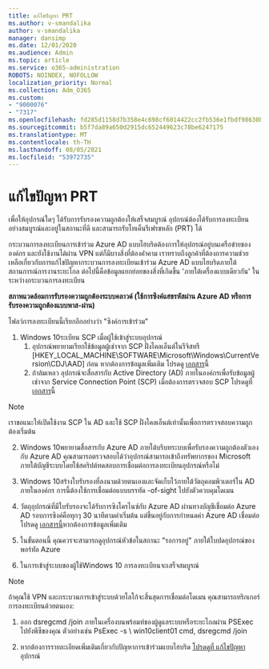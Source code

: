 ```yaml
---
title: แก้ไขปัญหา PRT
ms.author: v-smandalika
author: v-smandalika
manager: dansimp
ms.date: 12/01/2020
ms.audience: Admin
ms.topic: article
ms.service: o365-administration
ROBOTS: NOINDEX, NOFOLLOW
localization_priority: Normal
ms.collection: Adm_O365
ms.custom:
- "9000076"
- "7317"
ms.openlocfilehash: fd285d1158d7b358e4c698cf6014422cc2fb536e1fbdf98630bebda359f9c553
ms.sourcegitcommit: b5f7da89a650d2915dc652449623c78be6247175
ms.translationtype: MT
ms.contentlocale: th-TH
ms.lasthandoff: 08/05/2021
ms.locfileid: "53972735"
---
```

# <a name="troubleshoot-prt-issue"></a>แก้ไขปัญหา PRT

เพื่อให้อุปกรณ์ใดๆ ได้รับการรับรองความถูกต้องให้เสร็จสมบูรณ์ อุปกรณ์ต้องได้รับการลงทะเบียนอย่างสมบูรณ์และอยู่ในสถานะที่ดี และสามารถรับโทเค็นรีเฟรชหลัก (PRT) ได้

กระบวนการลงทะเบียนการเข้าร่วม Azure AD แบบไฮบริดต้องการให้อุปกรณ์อยู่บนเครือข่ายขององค์กร และยังใช้งานได้ผ่าน VPN แต่ก็มีบางสิ่งที่ต้องค่ําคาม เราทราบถึงลูกค้าที่ต้องการความช่วยเหลือเกี่ยวกับการแก้ไขปัญหากระบวนการลงทะเบียนเข้าร่วม Azure AD แบบไฮบริดภายใต้สถานการณ์การงานระยะไกล ต่อไปนี้คือข้อมูลแยกย่อยของสิ่งที่เกิดขึ้น 'ภายใต้เครื่องแบบเดียวกัน' ในระหว่างกระบวนการลงทะเบียน

**สภาพแวดล้อมการรับรองความถูกต้องระบบคลาวด์ (ใช้การซิงค์แฮชรหัสผ่าน Azure AD หรือการรับรองความถูกต้องแบบพาส-ผ่าน)**

โฟลว์การลงทะเบียนนี้เรียกอีกอย่างว่า "ซิงค์การเข้าร่วม"

1. Windows 10ระเบียน SCP เมื่อผู้ใช้เข้าสู่ระบบอุปกรณ์
    1. อุปกรณ์พยายามเรียกใช้ข้อมูลผู้เช่าจาก SCP ฝั่งไคลเอ็นต์ในรีจิสทรี [HKEY_LOCAL_MACHINE\SOFTWARE\Microsoft\Windows\CurrentVersion\CDJ\AAD] ก่อน หากต้องการข้อมูลเพิ่มเติม โปรดดู [เอกสาร](https://docs.microsoft.com/azure/active-directory/devices/hybrid-azuread-join-control)นี้
    2. ถ้าล้มเหลว อุปกรณ์จะสื่อสารกับ Active Directory (AD) ภายในองค์กรเพื่อรับข้อมูลผู้เช่าจาก Service Connection Point (SCP) เมื่อต้องการตรวจสอบ SCP โปรดดูที่ [เอกสาร](https://docs.microsoft.com/azure/active-directory/devices/hybrid-azuread-join-manual#configure-a-service-connection-point)นี้ 

> [!NOTE]
> เราขอแนะให้เปิดใช้งาน SCP ใน AD และใช้ SCP ฝั่งไคลเอ็นต์เท่านั้นเพื่อการตรวจสอบความถูกต้องเริ่มต้น

2. Windows 10พยายามสื่อสารกับ Azure AD ภายใต้บริบทระบบเพื่อรับรองความถูกต้องตัวเองกับ Azure AD คุณสามารถตรวจสอบได้ว่าอุปกรณ์สามารถเข้าถึงทรัพยากรของ Microsoft ภายใต้บัญชีระบบโดยใช้สคริปต์ทดสอบการเชื่อมต่อการลงทะเบียนอุปกรณ์หรือไม่

3. Windows 10สร้างใบรับรองที่ลงนามด้วยตนเองและจัดเก็บไว้ภายใต้วัตถุคอมพิวเตอร์ใน AD ภายในองค์กร การนี้ต้องใช้การเชื่อมต่อแบบบรรทัด -of-sight ไปยังตัวควบคุมโดเมน

4. วัตถุอุปกรณ์ที่มีใบรับรองจะได้รับการซิงโครไนซ์กับ Azure AD ผ่านทางบัญชีเชื่อมต่อ Azure AD รอบการซิงค์คือทุกๆ 30 นาทีตามค่าเริ่มต้น แต่ขึ้นอยู่กับการกําหนดค่า Azure AD เชื่อมต่อ โปรดดู [เอกสารนี้](https://docs.microsoft.com/azure/active-directory/hybrid/how-to-connect-sync-configure-filtering#organizational-unitbased-filtering)หากต้องการข้อมูลเพิ่มเติม

5. ในขั้นตอนนี้ คุณควรจะสามารถดูอุปกรณ์หัวข้อในสถานะ "รอการอยู่" ภายใต้ใบปดอุปกรณ์ของพอร์ทัล Azure

6. ในการเข้าสู่ระบบของผู้ใช้Windows 10 การลงทะเบียนจะเสร็จสมบูรณ์ 

> [!NOTE]
> ถ้าคุณใช้ VPN และกระบวนการเข้าสู่ระบบด้วยโลโก้จะสิ้นสุดการเชื่อมต่อโดเมน คุณสามารถทริกเกอร์การลงทะเบียนด้วยตนเอง:
 1. ออก dsregcmd /join ภายในเครื่องบนพร้อมท์ของผู้ดูแลระบบหรือระยะไกลผ่าน PSExec ไปยังพีซีของคุณ ตัวอย่างเช่น PsExec -s \\ win10client01 cmd, dsregcmd /join

 2. หากต้องการรายละเอียดเพิ่มเติมเกี่ยวกับปัญหาการเข้าร่วมแบบไฮบริด [โปรดดูที่ แก้ไขปัญหา](https://techcommunity.microsoft.com/t5/azure-active-directory-identity/azure-ad-mailbag-frequent-questions-about-using-device-based/ba-p/1257344)อุปกรณ์
